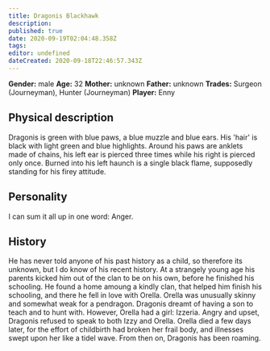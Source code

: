 ```yaml
---
title: Dragonis Blackhawk
description: 
published: true
date: 2020-09-19T02:04:48.358Z
tags: 
editor: undefined
dateCreated: 2020-09-18T22:46:57.343Z
---
```


**Gender:** male
**Age:** 32
**Mother:** unknown
**Father:** unknown
**Trades:** Surgeon (Journeyman), Hunter (Journeyman)
**Player:** Enny

## Physical description

Dragonis is green with blue paws, a blue muzzle and blue ears. His 'hair' is black with light green and blue highlights. Around his paws are anklets made of chains, his left ear is pierced three times while his right is pierced only once. Burned into his left haunch is a single black flame, supposedly standing for his firey attitude.

## Personality

I can sum it all up in one word: Anger.

## History

He has never told anyone of his past history as a child, so therefore its unknown, but I do know of his recent history. At a strangely young age his parents kicked him out of the clan to be on his own, before he finished his schooling. He found a home amoung a kindly clan,  that helped him finish his schooling, and there he fell in love with Orella. Orella was unusually skinny and somewhat weak for a pendragon. Dragonis dreamt of having a son to teach and to hunt with. However, Orella had a girl: Izzeria. Angry and upset, Dragonis refused to speak to both Izzy and Orella. Orella died a few days later, for the effort of childbirth had broken her frail body, and illnesses swept upon her like a tidel wave. From then on, Dragonis has been roaming.